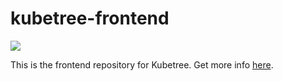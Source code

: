 # kubetree-frontend

[![](https://img.shields.io/docker/pulls/giantswarm/kubetree-frontend.svg)](http://hub.docker.com/giantswarm/kubetree-frontend)

This is the frontend repository for Kubetree. Get more info [here](https://github.com/giantswarm/kubetree-backend).
